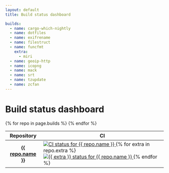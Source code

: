 ```yaml
---
layout: default
title: Build status dashboard

builds:
  - name: cargo-which-nightly
  - name: dotfiles
  - name: exifrename
  - name: filestruct
  - name: funcfmt
    extra:
      - miri
  - name: geoip-http
  - name: icopng
  - name: mack
  - name: srt
  - name: tzupdate
  - name: zcfan
---
```


# Build status dashboard

<table>
  <thead>
    <tr>
      <th>Repository</th>
      <th>CI</th>
    </tr>
  </thead>
  <tbody>
    {% for repo in page.builds %}
    <tr>
      <th><a href="https://github.com/cdown/{{ repo.name }}">{{ repo.name }}</a></th>
      <td class="status-image">
        <a href="https://github.com/cdown/{{ repo.name }}/actions?query=branch%3Amaster">
          <img class="nonstandard" src="https://img.shields.io/github/actions/workflow/status/cdown/{{ repo.name }}/ci.yml?branch=master&label=ci" alt="CI status for {{ repo.name }}" />
        </a>
        {% for extra in repo.extra %}
        <a href="https://github.com/cdown/{{ repo.name }}/actions?query=branch%3Amaster">
          <img class="nonstandard" src="https://img.shields.io/github/actions/workflow/status/cdown/{{ repo.name }}/{{ extra }}.yml?branch=master&label={{ extra }}" alt="{{ extra }} status for {{ repo.name }}" />
        </a>
        {% endfor %}
      </td>
    </tr>
    {% endfor %}
  </tbody>
</table>
